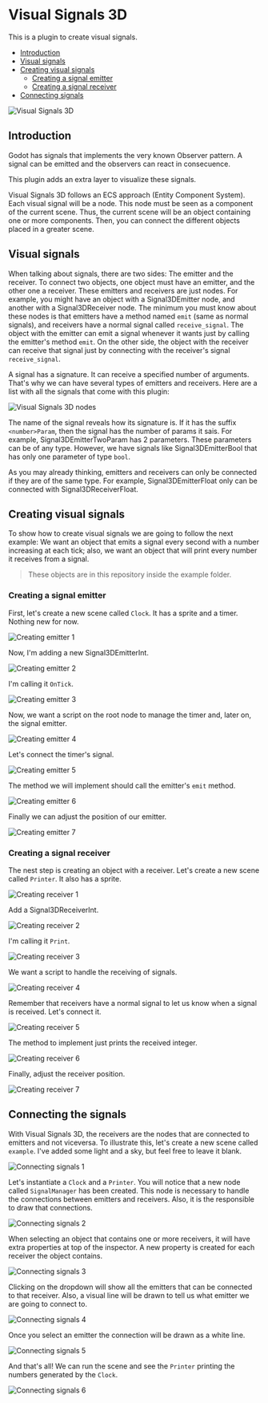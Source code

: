 # Visual Signals 3D

This is a plugin to create visual signals.

* [Introduction](#Introduction)
* [Visual signals](#Visual-signals)
* [Creating visual signals](#Creating-visual-signals)
  * [Creating a signal emitter](#Creating-a-signal-emitter)
  * [Creating a signal receiver](#Creating-a-signal-receiver)
* [Connecting signals](#Connecting-the-signals)

![Visual Signals 3D](/images/VisualSignals3D.png)

## Introduction

Godot has signals that implements the very known Observer pattern. A signal can be emitted and the observers can react in consecuence.

This plugin adds an extra layer to visualize these signals. 

Visual Signals 3D follows an ECS approach (Entity Component System). Each visual signal will be a node. This node must be seen as a component of the current scene. Thus, the current scene will be an object containing one or more components. Then, you can connect the different objects placed in a greater scene.

## Visual signals

When talking about signals, there are two sides: The emitter and the receiver. To connect two objects, one object must have an emitter, and the other one a receiver. These emitters and receivers are just nodes. For example, you might have an object with a Signal3DEmitter node, and another with a Signal3DReceiver node. The minimum you must know about these nodes is that emitters have a method named `emit` (same as normal signals), and receivers have a normal signal called `receive_signal`. The object with the emitter can emit a signal whenever it wants just by calling the emitter's method `emit`. On the other side, the object with the receiver can receive that signal just by connecting with the receiver's signal `receive_signal`.

A signal has a signature. It can receive a specified number of arguments. That's why we can have several types of emitters and receivers. Here are a list with all the signals that come with this plugin:

![Visual Signals 3D nodes](/images/VisualSignal3DNodes.png)

The name of the signal reveals how its signature is. If it has the suffix `<number>Param`, then the signal has the number of params it sais. For example, Signal3DEmitterTwoParam has 2 parameters. These parameters can be of any type. However, we have signals like Signal3DEmitterBool that has only one parameter of type `bool`. 

As you may already thinking, emitters and receivers can only be connected if they are of the same type. For example, Signal3DEmitterFloat only can be connected with Signal3DReceiverFloat.

## Creating visual signals

To show how to create visual signals we are going to follow the next example: We want an object that emits a signal every second with a number increasing at each tick; also, we want an object that will print every number it receives from a signal.

> These objects are in this repository inside the example folder.

### Creating a signal emitter

First, let's create a new scene called `Clock`. It has a sprite and a timer. Nothing new for now. 

![Creating emitter 1](/images/CreatingEmitter1.png)

Now, I'm adding a new Signal3DEmitterInt.

![Creating emitter 2](/images/CreatingEmitter2.png)

I'm calling it `OnTick`.

![Creating emitter 3](/images/CreatingEmitter3.png)

Now, we want a script on the root node to manage the timer and, later on, the signal emitter.

![Creating emitter 4](/images/CreatingEmitter4.png)

Let's connect the timer's signal.

![Creating emitter 5](/images/CreatingEmitter5.png)

The method we will implement should call the emitter's `emit` method.

![Creating emitter 6](/images/CreatingEmitter6.png)

Finally we can adjust the position of our emitter.

![Creating emitter 7](/images/CreatingEmitter7.png)

### Creating a signal receiver

The nest step is creating an object with a receiver. Let's create a new scene called `Printer`. It also has a sprite.

![Creating receiver 1](/images/CreatingReceiver1.png)

Add a Signal3DReceiverInt.

![Creating receiver 2](/images/CreatingReceiver2.png)

I'm calling it `Print`.

![Creating receiver 3](/images/CreatingReceiver3.png)

We want a script to handle the receiving of signals.

![Creating receiver 4](/images/CreatingReceiver4.png)

Remember that receivers have a normal signal to let us know when a signal is received. Let's connect it.

![Creating receiver 5](/images/CreatingReceiver5.png)

The method to implement just prints the received integer.

![Creating receiver 6](/images/CreatingReceiver6.png)

Finally, adjust the receiver position.

![Creating receiver 7](/images/CreatingReceiver7.png)

## Connecting the signals

With Visual Signals 3D, the receivers are the nodes that are connected to emitters and not viceversa. To illustrate this, let's create a new scene called `example`. I've added some light and a sky, but feel free to leave it blank.

![Connecting signals 1](/images/ConnectingSignals1.png)

Let's instantiate a `Clock` and a `Printer`. You will notice that a new node called `SignalManager` has been created. This node is necessary to handle the connections between emitters and receivers. Also, it is the responsible to draw that connections.

![Connecting signals 2](/images/ConnectingSignals2.png)

When selecting an object that contains one or more receivers, it will have extra properties at top of the inspector. A new property is created for each receiver the object contains.

![Connecting signals 3](/images/ConnectingSignals3.png)

Clicking on the dropdown will show all the emitters that can be connected to that receiver. Also, a visual line will be drawn to tell us what emitter we are going to connect to.

![Connecting signals 4](/images/ConnectingSignals4.png)

Once you select an emitter the connection will be drawn as a white line.

![Connecting signals 5](/images/ConnectingSignals5.png)

And that's all! We can run the scene and see the `Printer` printing the numbers generated by the `Clock`.

![Connecting signals 6](/images/ConnectingSignals6.png)
